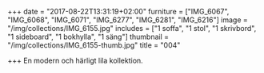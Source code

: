 +++
date = "2017-08-22T13:31:19+02:00"
furniture = ["IMG_6067", "IMG_6068", "IMG_6071", "IMG_6277", "IMG_6281", "IMG_6216"]
image = "/img/collections/IMG_6155.jpg"
includes = ["1 soffa", "1 stol", "1 skrivbord", "1 sideboard", "1 bokhylla", "1 säng"]
thumbnail = "/img/collections/IMG_6155-thumb.jpg"
title = "004"

+++
En modern och härligt lila kollektion.